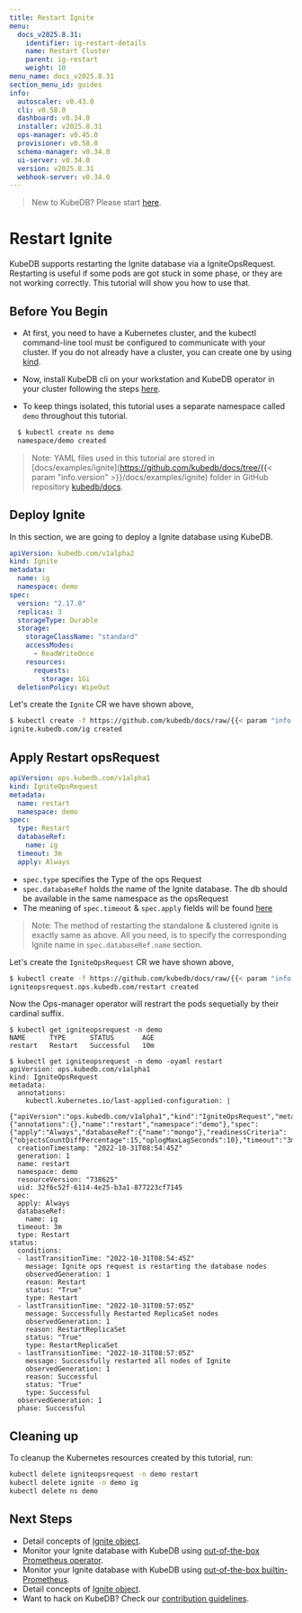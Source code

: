 ```yaml
---
title: Restart Ignite
menu:
  docs_v2025.8.31:
    identifier: ig-restart-details
    name: Restart Cluster
    parent: ig-restart
    weight: 10
menu_name: docs_v2025.8.31
section_menu_id: guides
info:
  autoscaler: v0.43.0
  cli: v0.58.0
  dashboard: v0.34.0
  installer: v2025.8.31
  ops-manager: v0.45.0
  provisioner: v0.58.0
  schema-manager: v0.34.0
  ui-server: v0.34.0
  version: v2025.8.31
  webhook-server: v0.34.0
---
```


> New to KubeDB? Please start [here](/docs/v2025.8.31/README).

# Restart Ignite

KubeDB supports restarting the Ignite database via a IgniteOpsRequest. Restarting is useful if some pods are got stuck in some phase, or they are not working correctly. This tutorial will show you how to use that.

## Before You Begin

- At first, you need to have a Kubernetes cluster, and the kubectl command-line tool must be configured to communicate with your cluster. If you do not already have a cluster, you can create one by using [kind](https://kind.sigs.k8s.io/docs/user/quick-start/).

- Now, install KubeDB cli on your workstation and KubeDB operator in your cluster following the steps [here](/docs/v2025.8.31/setup/README).

- To keep things isolated, this tutorial uses a separate namespace called `demo` throughout this tutorial.

```bash
  $ kubectl create ns demo
  namespace/demo created
  ```

> Note: YAML files used in this tutorial are stored in [docs/examples/ignite](https://github.com/kubedb/docs/tree/{{< param "info.version" >}}/docs/examples/ignite) folder in GitHub repository [kubedb/docs](https://github.com/kubedb/docs).

## Deploy Ignite

In this section, we are going to deploy a Ignite database using KubeDB.

```yaml
apiVersion: kubedb.com/v1alpha2
kind: Ignite
metadata:
  name: ig
  namespace: demo
spec:
  version: "2.17.0"
  replicas: 3
  storageType: Durable
  storage:
    storageClassName: "standard"
    accessModes:
      - ReadWriteOnce
    resources:
      requests:
        storage: 1Gi
  deletionPolicy: WipeOut
```

Let's create the `Ignite` CR we have shown above,

```bash
$ kubectl create -f https://github.com/kubedb/docs/raw/{{< param "info.version" >}}/docs/examples/ignite/restart/ig.yaml
ignite.kubedb.com/ig created
```

## Apply Restart opsRequest

```yaml
apiVersion: ops.kubedb.com/v1alpha1
kind: IgniteOpsRequest
metadata:
  name: restart
  namespace: demo
spec:
  type: Restart
  databaseRef:
    name: ig
  timeout: 3m
  apply: Always
```

- `spec.type` specifies the Type of the ops Request
- `spec.databaseRef` holds the name of the Ignite database.  The db should be available in the same namespace as the opsRequest
- The meaning of `spec.timeout` & `spec.apply` fields will be found [here](/docs/v2025.8.31/guides/ignite/concepts/opsrequest#spectimeout)

> Note: The method of restarting the standalone & clustered ignite is exactly same as above. All you need, is to specify the corresponding Ignite name in `spec.databaseRef.name` section.

Let's create the `IgniteOpsRequest` CR we have shown above,

```bash
$ kubectl create -f https://github.com/kubedb/docs/raw/{{< param "info.version" >}}/docs/examples/ignite/restart/ops.yaml
igniteopsrequest.ops.kubedb.com/restart created
```

Now the Ops-manager operator will restrart the pods sequetially by their cardinal suffix.

```shell
$ kubectl get igniteopsrequest -n demo
NAME      TYPE      STATUS       AGE
restart   Restart   Successful   10m

$ kubectl get igniteopsrequest -n demo -oyaml restart
apiVersion: ops.kubedb.com/v1alpha1
kind: IgniteOpsRequest
metadata:
  annotations:
    kubectl.kubernetes.io/last-applied-configuration: |
      {"apiVersion":"ops.kubedb.com/v1alpha1","kind":"IgniteOpsRequest","metadata":{"annotations":{},"name":"restart","namespace":"demo"},"spec":{"apply":"Always","databaseRef":{"name":"mongo"},"readinessCriteria":{"objectsCountDiffPercentage":15,"oplogMaxLagSeconds":10},"timeout":"3m","type":"Restart"}}
  creationTimestamp: "2022-10-31T08:54:45Z"
  generation: 1
  name: restart
  namespace: demo
  resourceVersion: "738625"
  uid: 32f6c52f-6114-4e25-b3a1-877223cf7145
spec:
  apply: Always
  databaseRef:
    name: ig
  timeout: 3m
  type: Restart
status:
  conditions:
  - lastTransitionTime: "2022-10-31T08:54:45Z"
    message: Ignite ops request is restarting the database nodes
    observedGeneration: 1
    reason: Restart
    status: "True"
    type: Restart
  - lastTransitionTime: "2022-10-31T08:57:05Z"
    message: Successfully Restarted ReplicaSet nodes
    observedGeneration: 1
    reason: RestartReplicaSet
    status: "True"
    type: RestartReplicaSet
  - lastTransitionTime: "2022-10-31T08:57:05Z"
    message: Successfully restarted all nodes of Ignite
    observedGeneration: 1
    reason: Successful
    status: "True"
    type: Successful
  observedGeneration: 1
  phase: Successful
```


## Cleaning up

To cleanup the Kubernetes resources created by this tutorial, run:

```bash
kubectl delete igniteopsrequest -n demo restart
kubectl delete ignite -n demo ig
kubectl delete ns demo
```

## Next Steps

- Detail concepts of [Ignite object](/docs/v2025.8.31/guides/ignite/concepts/ignite).
- Monitor your Ignite database with KubeDB using [out-of-the-box Prometheus operator](/docs/v2025.8.31/guides/ignite/monitoring/using-prometheus-operator).
- Monitor your Ignite database with KubeDB using [out-of-the-box builtin-Prometheus](/docs/v2025.8.31/guides/ignite/monitoring/using-builtin-prometheus).
- Detail concepts of [Ignite object](/docs/v2025.8.31/guides/ignite/concepts/ignite).
- Want to hack on KubeDB? Check our [contribution guidelines](/docs/v2025.8.31/CONTRIBUTING).

